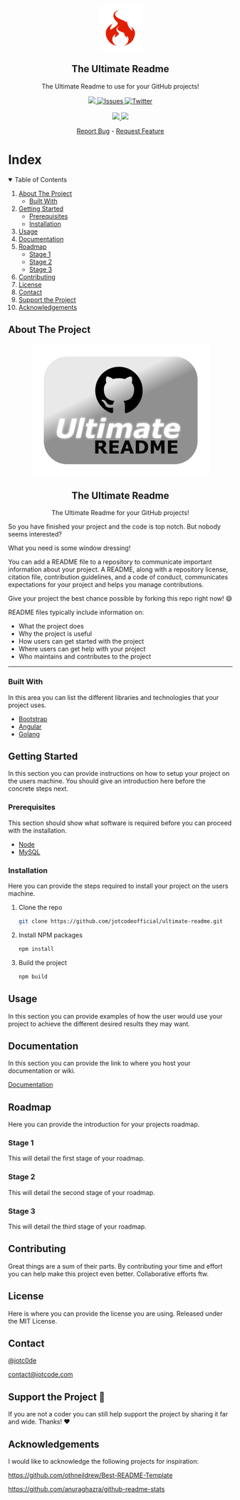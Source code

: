<p align="center">
    <a href="https://github.com/jotcodeofficial/ultimate-readme">
        <img width="100px" src="images/logo.png" align="center" alt="The Ultimate Readme Logo" />
    </a>
 <h2 align="center">The Ultimate Readme</h2>
 <p align="center">The Ultimate Readme to use for your GitHub projects!</p>
</p>
  <p align="center">
    <a href="https://github.com/jotcodeofficial/ultimate-readme/network/members">
      <img src="https://img.shields.io/github/forks/jotcodeofficial/ultimate-readme" />
    </a>
    <a href="https://github.com/jotcodeofficial/ultimate-readme/stargazers">
      <img alt="Issues" src="https://img.shields.io/github/stars/jotcodeofficial/ultimate-readme" />
    </a>
    <a href="https://twitter.com/intent/follow?screen_name=jotc0de" target="_blank">
      <img alt="Twitter" src="https://img.shields.io/twitter/follow/jotc0de?style=social" />
    </a>
    <br />
    <br />
    <a href="https://blog.jotcode.com" target="_blank">
      <img src="https://img.shields.io/badge/Blog-Jotcode%20%E2%86%92-gray.svg?colorA=655BE1&colorB=4F44D6&style=for-the-badge"/>
    </a>
    <a href="https://jotcode.com" target="_blank">
      <img src="https://img.shields.io/badge/Website-Jotcode%20%E2%86%92-gray.svg?colorA=61c265&colorB=4CAF50&style=for-the-badge"/>
    </a>
    
  </p>

  <p align="center">
    <a href="https://github.com/jotcodeofficial/ultimate-readme/issues/new/choose">Report Bug</a>
    -
    <a href="https://github.com/jotcodeofficial/ultimate-readme/issues/new/choose">Request Feature</a>
  </p>

# Index

<!-- TABLE OF CONTENTS -->
<details open="closed">
  <summary>Table of Contents</summary>
  <ol>
    <li>
      <a href="#about-the-project">About The Project</a>
      <ul>
        <li><a href="#built-with">Built With</a></li>
      </ul>
    </li>
    <li>
      <a href="#getting-started">Getting Started</a>
      <ul>
        <li><a href="#prerequisites">Prerequisites</a></li>
        <li><a href="#installation">Installation</a></li>
      </ul>
    </li>
    <li><a href="#usage">Usage</a></li>
    <li><a href="#usage">Documentation</a></li>
    <li>
      <a href="#roadmap">Roadmap</a>
      <ul>
        <li><a href="#stage-1">Stage 1</a></li>
        <li><a href="#stage-2">Stage 2</a></li>
        <li><a href="#stage-3">Stage 3</a></li>
      </ul>
    </li>
    <li><a href="#contributing">Contributing</a></li>
    <li><a href="#license">License</a></li>
    <li><a href="#contact">Contact</a></li>
    <li><a href="#support-the-project-sparkling_heart">Support the Project</a></li>
    <li><a href="#acknowledgements">Acknowledgements</a></li>
  </ol>
</details>


## About The Project

<p align="center">
    <a href="https://github.com/jotcodeofficial/ultimate-readme">
        <img width="400px" src="images/project.png" align="center" alt="The Ultimate Readme Project Image" />
    </a>
 <h2 align="center">The Ultimate Readme</h2>
 <p align="center">The Ultimate Readme for your GitHub projects!</p>
</p>

So you have finished your project and the code is top notch.
But nobody seems interested?

What you need is some window dressing!

You can add a README file to a repository to communicate important information about your project. A README, along with a repository license, citation file, contribution guidelines, and a code of conduct, communicates expectations for your project and helps you manage contributions.

Give your project the best chance possible by forking this repo right now! :smile:

README files typically include information on:

* What the project does
* Why the project is useful
* How users can get started with the project
* Where users can get help with your project
* Who maintains and contributes to the project

---

### Built With

In this area you can list the different libraries and technologies that your project uses.
* [Bootstrap](https://getbootstrap.com)
* [Angular](https://angular.io/)
* [Golang](https://golang.org/)


## Getting Started

In this section you can provide instructions on how to setup your project on the users machine.
You should give an introduction here before the concrete steps next.

### Prerequisites

This section should show what software is required before you can proceed with the installation.
* [Node](https://nodejs.org/)
* [MySQL](https://www.mysql.com/)


### Installation

Here you can provide the steps required to install your project on the users machine.

1. Clone the repo
   ```sh
   git clone https://github.com/jotcodeofficial/ultimate-readme.git
   ```
3. Install NPM packages
   ```sh
   npm install
   ```
4. Build the project
   ```sh
   npm build
   ```
   

## Usage

In this section you can provide examples of how the user would use your project to achieve the different desired results they may want.


## Documentation

In this section you can provide the link to where you host your documentation or wiki.

[Documentation](https://docs.example.com)


## Roadmap

Here you can provide the introduction for your projects roadmap.

### Stage 1

This will detail the first stage of your roadmap.

### Stage 2

This will detail the second stage of your roadmap.

### Stage 3

This will detail the third stage of your roadmap.


## Contributing

Great things are a sum of their parts. By contributing your time and effort you can help make this project even better. Collaborative efforts ftw.


## License

Here is where you can provide the license you are using.
Released under the MIT License.


## Contact

[@jotc0de](https://twitter.com/jotc0de)

contact@jotcode.com


## Support the Project :sparkling_heart:

If you are not a coder you can still help support the project by sharing it far and wide.
Thanks! :heart:


## Acknowledgements

I would like to acknowledge the following projects for inspiration:

https://github.com/othneildrew/Best-README-Template

https://github.com/anuraghazra/github-readme-stats




